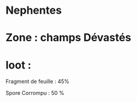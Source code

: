 # Nephentes

# Zone : champs Dévastés

# loot : 
Fragment de feuille : 45%

Spore Corrompu : 50 %




